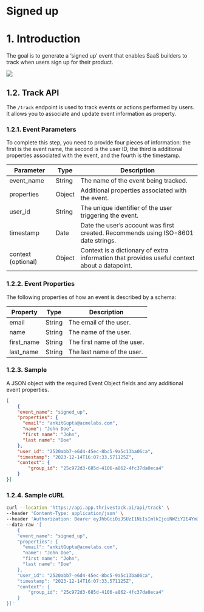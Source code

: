 # Signed up

# 1. Introduction

The goal is to generate a ‘signed up’ event that enables SaaS builders to track when users sign up for their product.

![](/img/docs/events/signed_up.png)

## 1.2. Track API

The `/track` endpoint is used to track events or actions performed by users. It allows you to associate and update event information as property.

### 1.2.1. Event Parameters

To complete this step, you need to provide four pieces of information: the first is the event name, the second is the user ID, the third is additional properties associated with the event, and the fourth is the timestamp.

| Parameter   | Type   | Description                                           |
|-------------|--------|-------------------------------------------------------|
| event_name  | String | The name of the event being tracked.                  |
| properties  | Object | Additional properties associated with the event.       |
| user_id     | String | The unique identifier of the user triggering the event. |
| timestamp   | Date   | Date the user’s account was first created. Recommends using ISO-8601 date strings. |
| context (optional) | Object | Context is a dictionary of extra information that provides useful context about a datapoint. |

### 1.2.2. Event Properties

The following properties of how an event is described by a schema:

| Property    | Type   | Description                                  |
|-------------|--------|----------------------------------------------|
| email       | String | The email of the user.                      |
| name        | String | The name of the user.                       |
| first_name  | String | The first name of the user.                 |
| last_name   | String | The last name of the user.                  |

### 1.2.3. Sample

A JSON object with the required Event Object fields and any additional event properties.

```json
[
    {
    "event_name": "signed_up",
    "properties": {
      "email": "ankitGupta@acmelabs.com",
      "name": "John Doe",
      "first name": "John",
      "last name": "Doe"
    },
    "user_id": "2520abb7-e6d4-45ec-8bc5-9a5c13ba06ca",
    "timestamp": "2023-12-14T16:07:33.571125Z",
    "context": {
        "group_id": "25c972d3-685d-4106-a862-4fc37da0eca4"
    }
}]
```

### 1.2.4. Sample cURL

```bash
curl --location 'https://api.app.thrivestack.ai/api/track' \
--header 'Content-Type: application/json' \
--header 'Authorization: Bearer eyJhbGciOiJSUzI1NiIsImlkIjoiNWZiY2E4YmUtNzk0OC00ZGQ3LTgxZGItZDZiMTFjNjhlYjgwIiwidHlwIjoiSldUIn0.eyJhdWQiOiJ0ZWxlbWV0cnlfYXBpcyIsImV4cCI6MTcyOTQ5MzkyOCwianRpIjoiNWZiY2E4YmUtNzk0OC00ZGQ3LTgxZGItZDZiMTFjNjhlYjgwIiwiaWF0IjoxNzI5NDE1OTI4LCJpc3MiOiJUaHJpdmVTdGFjayJ9.a34Mo3gGJfL_n6ls9Y3KP3IIpHJdqEOchZyAZF0hov-VujecPLJblZ-8WXs7KzZEwyo7DVVeIAygPUz0Xs9a56tA2ZW_6GxRWpw6zS-LLh8FNI1Ekk33hsoloW4WeGOAG8xybghJJH3w6R_H59jubrVNFnaz8YqBbiYou9klowTAjZBg-6IH5eGovGs0xzmaEFpC_0PphZ11wQKC0ZiMI3qz83GnC01VZZe5KjOmEON--B1qtN04pBNnEeCjuNFhBS1uhzAd_7FlRMiiUU29QOve8OXFHCXskvsFIHuUnSE3ZqDduFpKTMnK74VxuevjGsI8X7kIkz1SYnS72sFtUg' \
--data-raw '[
    {
    "event_name": "signed_up",
    "properties": {
      "email": "ankitGupta@acmelabs.com",
      "name": "John Doe",
      "first name": "John",
      "last name": "Doe"
    },
    "user_id": "2520abb7-e6d4-45ec-8bc5-9a5c13ba06ca",
    "timestamp": "2023-12-14T16:07:33.571125Z",
    "context": {
        "group_id": "25c972d3-685d-4106-a862-4fc37da0eca4"
    }
}]'
```
